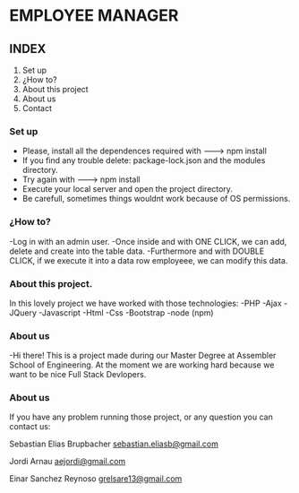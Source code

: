 # EMPLOYEE MANAGER

## INDEX

1. Set up
2. ¿How to?
3. About this project
4. About us
5. Contact


### Set up


- Please, install all the dependences required with ---> npm install
- If you find any trouble delete: package-lock.json and the modules directory.
- Try again with ---> npm install
- Execute your local server and open the project directory.
- Be carefull, sometimes things wouldnt work because of OS permissions.



### ¿How to?

-Log in with an admin user. 
-Once inside and with ONE CLICK, we can add, delete and create into the table data.
-Furthermore and with DOUBLE CLICK, if we execute it into a data row employeee, we can modify this data.




### About this project.
In this lovely project we have worked with those technologies:
-PHP
-Ajax
-JQuery
-Javascript
-Html
-Css
-Bootstrap
-node (npm)

### About us

-Hi there! This is a project made during our Master Degree at Assembler School of Engineering. At the moment we are working hard because we want to be nice Full Stack Devlopers.

### About us

If you have any problem running those project, or any question you can contact us:

Sebastian Elias Brupbacher
sebastian.eliasb@gmail.com

Jordi Arnau
aejordi@gmail.com


Einar Sanchez Reynoso
grelsare13@gmail.com
